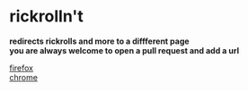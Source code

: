 # rickrolln't  
**redirects rickrolls and more to a diffferent page**  
**you are always welcome to open a pull request and add a url**  

[firefox](https://addons.mozilla.org/en-US/firefox/addon/rickrolln-t/)  
[chrome](https://chrome.google.com/webstore/detail/rickrollnt/lfdgfamnidfclkhbgbdnbmkilamjffba)
